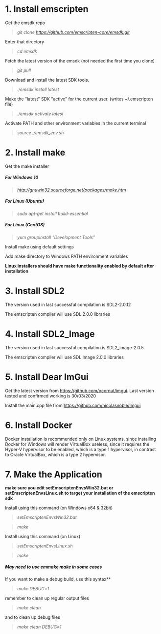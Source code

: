 # 1. Install emscripten

Get the emsdk repo

> *git clone https://github.com/emscripten-core/emsdk.git*

Enter that directory

> *cd emsdk*

Fetch the latest version of the emsdk (not needed the first time you clone)

> *git pull*

Download and install the latest SDK tools.

> *./emsdk install latest*

Make the "latest" SDK "active" for the current user. (writes ~/.emscripten file)

> *./emsdk activate latest*

Activate PATH and other environment variables in the current terminal

> *source ./emsdk_env.sh*


# 2. Install make

Get the make installer

##### For Windows 10

> *http://gnuwin32.sourceforge.net/packages/make.htm*

##### For Linux (Ubuntu)

> *sudo apt-get install build-essential*

##### For Linux (CentOS)

> *yum groupinstall "Development Tools"*

Install make using default settings

Add make directory to Windows PATH environment variables

**Linux installers should have make functionality enabled by default after installation**


# 3. Install SDL2

The version used in last successful compilation is SDL2-2.0.12

The emscripten compiler will use SDL 2.0.0 libraries


# 4. Install SDL2_Image

The version used in last successful compilation is SDL2_image-2.0.5

The emscripten compiler will use SDL Image 2.0.0 libraries

# 5. Install Dear ImGui

Get the latest version from https://github.com/ocornut/imgui. Last version tested and confirmed working is 30/03/2020

Install the main.cpp file from https://github.com/nicolasnoble/imgui

# 6. Install Docker

Docker installation is recommended only on Linux systems, since installing Docker for Windows will render VirtualBox useless, since it requires the Hyper-V hypervisor to be enabled, which is a type 1 hypervisor, in contrast to Oracle VirtualBox, which is a type 2 hypervisor.

# 7. Make the Application

**make sure you edit setEmscriptenEnvsWin32.bat or setEmscriptenEnvsLinux.sh to target your installation of the emscripten sdk**

Install using this command  (on Windows x64 & 32bit)
 
> *setEmscriptenEnvsWin32.bat*

>*make*

Install using this command  (on Linux)

> *setEmscriptenEnvsLinux.sh*

>*make*

##### May need to use emmake make in some cases

If you want to make a debug build, use this syntax**

>*make DEBUG=1* 

remember to clean up regular output files

>*make clean* 

and to clean up debug files

>*make clean DEBUG=1* 